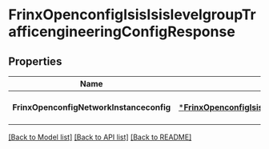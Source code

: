 # FrinxOpenconfigIsisIsislevelgroupTrafficengineeringConfigResponse

## Properties
Name | Type | Description | Notes
------------ | ------------- | ------------- | -------------
**FrinxOpenconfigNetworkInstanceconfig** | [***FrinxOpenconfigIsisIsislevelgroupTrafficengineeringConfig**](frinx.openconfig.isis.isislevelgroup.trafficengineering.Config.md) |  | [optional] [default to null]

[[Back to Model list]](../README.md#documentation-for-models) [[Back to API list]](../README.md#documentation-for-api-endpoints) [[Back to README]](../README.md)


